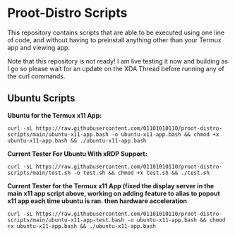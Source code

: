 
# Proot-Distro Scripts

This repository contains scripts that are able to be executed using one line of code, and without having to preinstall anything other than your Termux app and viewing app. 

Note that this repository is not ready! I am live testing it now and building as I go so please wait for an update on the XDA Thread before running any of the curl commands.





## Ubuntu Scripts

**Ubuntu for the Termux x11 App:**
```
curl -sL https://raw.githubusercontent.com/01101010110/proot-distro-scripts/main/ubuntu-x11-app.bash -o ubuntu-x11-app.bash && chmod +x ubuntu-x11-app.bash && ./ubuntu-x11-app.bash
```

**Current Tester For Ubuntu With xRDP Support:**
```
curl -sL https://raw.githubusercontent.com/01101010110/proot-distro-scripts/main/test.sh -o test.sh && chmod +x test.sh && ./test.sh
```
**Current Tester for the Termux x11 App (fixed the display server in the main x11 app script above, working on adding feature to alias to popout x11 app each time ubuntu is ran. then hardware acceleration**
```
curl -sL https://raw.githubusercontent.com/01101010110/proot-distro-scripts/main/ubuntu-x11-app-test.bash -o ubuntu-x11-app.bash && chmod +x ubuntu-x11-app.bash && ./ubuntu-x11-app.bash
```
